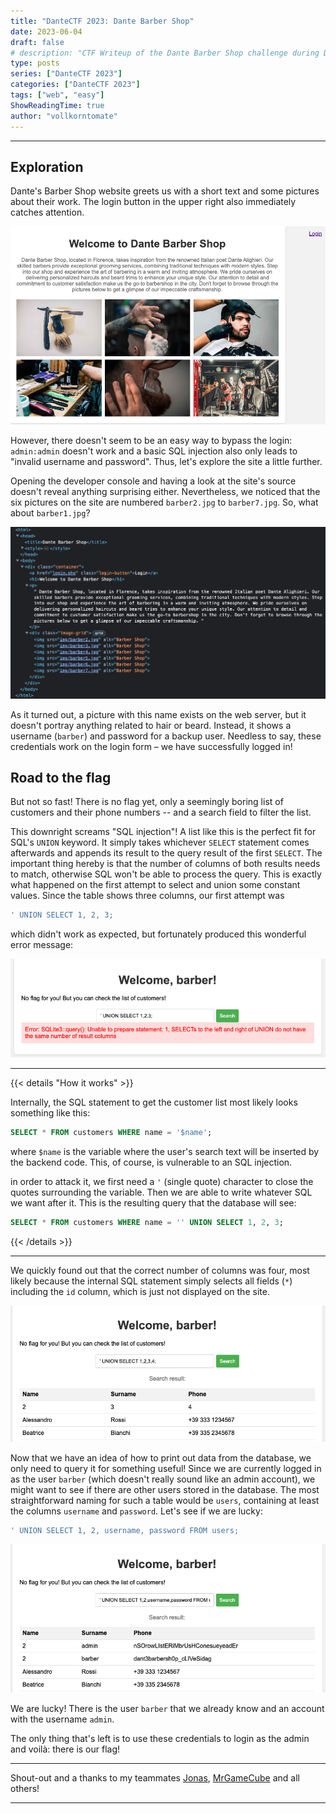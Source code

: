 ```yaml
---
title: "DanteCTF 2023: Dante Barber Shop"
date: 2023-06-04
draft: false
# description: "CTF Writeup of the Dante Barber Shop challenge during DanteCTF 2023"
type: posts
series: ["DanteCTF 2023"]
categories: ["DanteCTF 2023"]
tags: ["web", "easy"]
ShowReadingTime: true
author: "vollkorntomate"
---
```

---

## Exploration

Dante's Barber Shop website greets us with a short text and some pictures about their work. The login button in the upper right also immediately catches attention.

![Dante Barber Shop homepage](barber-shop.png)

However, there doesn't seem to be an easy way to bypass the login: `admin:admin` doesn't work and a basic SQL injection also only leads to "invalid username and password". Thus, let's explore the site a little further.

Opening the developer console and having a look at the site's source doesn't reveal anything surprising either. Nevertheless, we noticed that the six pictures on the site are numbered `barber2.jpg` to `barber7.jpg`. So, what about `barber1.jpg`?

![Where is barber1.jpg?](where-is-1.png)

As it turned out, a picture with this name exists on the web server, but it doesn't portray anything related to hair or beard. Instead, it shows a username (`barber`) and password for a backup user. Needless to say, these credentials work on the login form – we have successfully logged in!

## Road to the flag

But not so fast! There is no flag yet, only a seemingly boring list of customers and their phone numbers -- and a search field to filter the list.


This downright screams "SQL injection"! A list like this is the perfect fit for SQL's `UNION` keyword. It simply takes whichever `SELECT` statement comes afterwards and appends its result to the query result of the first `SELECT`. The important thing hereby is that the number of columns of both results needs to match, otherwise SQL won't be able to process the query. This is exactly what happened on the first attempt to select and union some constant values. Since the table shows three columns, our first attempt was

```sql
' UNION SELECT 1, 2, 3;
```

which didn't work as expected, but fortunately produced this wonderful error message:

![Error messages are always a good thing](sqlite-error.png)


---
{{< details "How it works" >}}

Internally, the SQL statement to get the customer list most likely looks something like this:
```sql
SELECT * FROM customers WHERE name = '$name';
```
where `$name` is the variable where the user's search text will be inserted by the backend code. This, of course, is vulnerable to an SQL injection.

in order to attack it, we first need a `'` (single quote) character to close the quotes surrounding the variable. Then we are able to write whatever SQL we want after it. This is the resulting query that the database will see:

```sql
SELECT * FROM customers WHERE name = '' UNION SELECT 1, 2, 3;
```
{{< /details >}}

---

We quickly found out that the correct number of columns was four, most likely because the internal SQL statement simply selects all fields (`*`) including the `id` column, which is just not displayed on the site.

![Unite the data!](union-1.png)

Now that we have an idea of how to print out data from the database, we only need to query it for something useful! Since we are currently logged in as the user `barber` (which doesn't really sound like an admin account), we might want to see if there are other users stored in the database. The most straightforward naming for such a table would be `users`, containing at least the columns `username` and `password`. Let's see if we are lucky:

```sql
' UNION SELECT 1, 2, username, password FROM users;
```

![There's an admin user and a password!](admin.png)

We are lucky! There is the user `barber` that we already know and an account with the username `admin`.

The only thing that's left is to use these credentials to login as the admin and voilà: there is our flag!


---

Shout-out and a thanks to my teammates [Jonas](https://github.com/jonas-hoebenreich/), [MrGameCube](https://github.com/mrgamecube) and all others!

---
